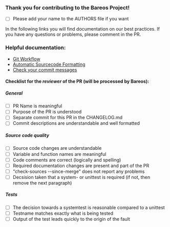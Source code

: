 ### Thank you for contributing to the Bareos Project!

- [ ] Please add your name to the AUTHORS file if you want

In the following links you will find documentation on our best practices. If you have any questions or problems, please comment in the PR. 

### Helpful documentation:

- [Git Workflow](https://docs.bareos.org/DeveloperGuide/gitworkflow.html)
- [Automatic Sourcecode Formatting](https://docs.bareos.org/DeveloperGuide/generaldevel.html#automatic-sourcecode-formatting)
- [Check your commit messages](https://docs.bareos.org/DeveloperGuide/gitworkflow.html#commits)


#### Checklist for the _reviewer_ of the PR (will be processed by Bareos):

##### General 

- [ ] PR Name is meaningful
- [ ] Purpose of the PR is understood
- [ ] Separate commit for this PR in the CHANGELOG.md
- [ ] Commit descriptions are understandable and well formatted

##### Source code quality

- [ ] Source code changes are understandable
- [ ] Variable and function names are meaningful
- [ ] Code comments are correct (logically and spelling)
- [ ] Required documentation changes are present and part of the PR
- [ ] "check-sources --since-merge" does not report any problems
- [ ] Decsision taken that a system- or unittest is required (if not, then remove the next paragraph)

##### Tests

- [ ] The decision towards a systemtest is reasonable compared to a unittest
- [ ] Testname matches exactly what is being tested
- [ ] Output of the test leads quickly to the origin of the fault
